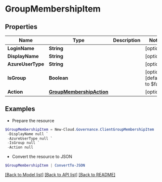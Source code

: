 # GroupMembershipItem
## Properties

Name | Type | Description | Notes
------------ | ------------- | ------------- | -------------
**LoginName** | **String** |  | [optional] 
**DisplayName** | **String** |  | [optional] 
**AzureUserType** | **String** |  | [optional] 
**IsGroup** | **Boolean** |  | [optional] [default to $false]
**Action** | [**GroupMembershipAction**](GroupMembershipAction.md) |  | [optional] 

## Examples

- Prepare the resource
```powershell
$GroupMembershipItem = New-Cloud.Governance.ClientGroupMembershipItem  -LoginName null `
 -DisplayName null `
 -AzureUserType null `
 -IsGroup null `
 -Action null
```

- Convert the resource to JSON
```powershell
$GroupMembershipItem | ConvertTo-JSON
```

[[Back to Model list]](../README.md#documentation-for-models) [[Back to API list]](../README.md#documentation-for-api-endpoints) [[Back to README]](../README.md)

